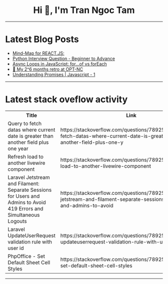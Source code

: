 <h1 align="center">Hi 👋, I'm Tran Ngoc Tam</h1>

---

# Latest Blog Posts 
<!-- BLOG-POST-LIST:START -->
- [Mind-Map for REACT.JS:](https://dev.to/bhu_101/mind-map-for-reactjs-2ad9)
- [Python Interview Question - Beginner to Advance](https://dev.to/jasper475/python-interview-question-beginner-to-advance-1omp)
- [Async Loops in JavaScript: for...of vs forEach](https://dev.to/alaa_ezzeldin/async-loops-in-javascript-forof-vs-foreach-5g2m)
- [🎂 My 2^6 months retro at OPT-NC](https://dev.to/adriens/my-26-months-retro-at-opt-nc-pk2)
- [Understanding Promises | Javascript - 1](https://dev.to/deepak_kumar_f89e83f79b15/understanding-promises-javascript-1-1ha6)
<!-- BLOG-POST-LIST:END -->

---

# Latest stack oveflow activity
<table>
  <tr><th>Title</th><th>Link</th></tr>
  <!-- STACKOVERFLOW:START --><tr><td>Query to fetch datas where current date is greater than another field plus one year</td><td>https://stackoverflow.com/questions/78925319/query-to-fetch-datas-where-current-date-is-greater-than-another-field-plus-one-y</td></tr><tr><td>Refresh load to another livewire component</td><td>https://stackoverflow.com/questions/78925302/refresh-load-to-another-livewire-component</td></tr><tr><td>Laravel Jetstream and Filament: Separate Sessions for Users and Admins to Avoid 419 Errors and Simultaneous Logouts</td><td>https://stackoverflow.com/questions/78925209/laravel-jetstream-and-filament-separate-sessions-for-users-and-admins-to-avoid</td></tr><tr><td>Laravel UpdateUserRequest validation rule with user id</td><td>https://stackoverflow.com/questions/78925152/laravel-updateuserrequest-validation-rule-with-user-id</td></tr><tr><td>PhpOffice - Set Default Sheet Cell Styles</td><td>https://stackoverflow.com/questions/78925103/phpoffice-set-default-sheet-cell-styles</td></tr><!-- STACKOVERFLOW:END -->
</table>

---


